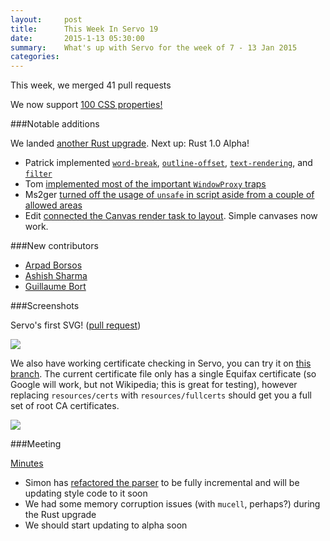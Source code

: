 ```yaml
---
layout:     post
title:      This Week In Servo 19
date:       2015-1-13 05:30:00
summary:    What's up with Servo for the week of 7 - 13 Jan 2015
categories: 
---
```


This week, we merged 41 pull requests

We now support [100 CSS properties!](https://docs.google.com/spreadsheets/d/1CxLS8w8GwK-2euVErrqpUUb76PiZa6w5h5EnGsL9KFs/edit#gid=555855884)

###Notable additions

We landed [another Rust upgrade](https://github.com/servo/servo/pull/4554).  Next up: Rust 1.0 Alpha!

 - Patrick implemented [`word-break`](https://github.com/servo/servo/pull/4529), [`outline-offset`](https://github.com/servo/servo/pull/4525), [`text-rendering`](https://github.com/servo/servo/pull/4523), and [`filter`](https://github.com/servo/servo/pull/4557)
 - Tom [implemented most of the important `WindowProxy` traps](https://github.com/servo/servo/pull/4594)
 - Ms2ger [turned off the usage of `unsafe` in script aside from a couple of allowed areas](https://github.com/servo/servo/pull/4584)
 - Edit [connected the Canvas render task to layout](https://github.com/servo/servo/pull/4137). Simple canvases now work.

###New contributors

 - [Arpad Borsos](https://github.com/Swatinem)
 - [Ashish Sharma](https://github.com/kartaa)
 - [Guillaume Bort](https://github.com/guillaumebort)

###Screenshots

Servo's first SVG! ([pull request](https://github.com/servo/servo/pull/4623))

![](http://i.imgur.com/K2Gwkh2.png)

We also have working certificate checking in Servo, you can try it on [this branch](https://github.com/Manishearth/servo/compare/cert-checking). The current certificate file only has a single Equifax certificate (so Google will work, but not Wikipedia; this is great for testing), however replacing `resources/certs` with `resources/fullcerts` should get you a full set of root CA certificates.

![](https://pbs.twimg.com/media/B66rwGfCcAEe9Ki.png:large)

###Meeting

[Minutes](https://github.com/servo/servo/wiki/Meeting-2015-01-12)

 - Simon has [refactored the parser](https://github.com/servo/rust-cssparser/pull/68) to be fully incremental and will be updating style code to it soon
 - We had some memory corruption issues (with `mucell`, perhaps?) during the Rust upgrade
 - We should start updating to alpha soon

